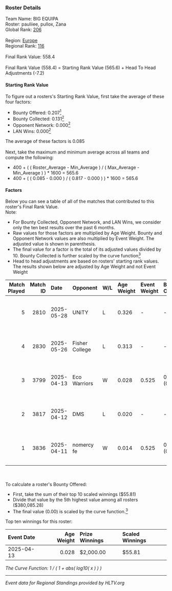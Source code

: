 ### Roster Details<br />
Team Name: BIG EQUIPA<br />
Roster: pauliiee, pullox, Zana<br />
Global Rank: [206](../../standings_global_2025_10_06.md)<br />
<br />
Region: [Europe]( ../../standings_europe_2025_10_06.md)<br />
Regional Rank: [116]( ../../standings_europe_2025_10_06.md)<br />
<br />
Final Rank Value:  558.4<br />
<br />
Final Rank Value (558.4) = Starting Rank Value (565.6) + Head To Head Adjustments (-7.2)<br />

#### Starting Rank Value<br />
To figure out a rosters's Starting Rank Value, first take the average of these four factors:<br />
- Bounty Offered: 0.207[<sup>1</sup>](#table2)
- Bounty Collected: 0.131[<sup>2</sup>](#table1)
- Opponent Network: 0.000[<sup>2</sup>](#table1)
- LAN Wins: 0.000[<sup>2</sup>](#table1)

The average of these factors is 0.085<br />
<br />
Next, take the maximum and minimum average across all teams and compute the following:<br />
- 400 + ( ( Roster_Average - Min_Average ) / ( Max_Average - Min_Average ) ) * 1600 = 565.6
- 400 + ( ( 0.085 - 0.000 ) / ( 0.817 - 0.000 ) ) * 1600 = 565.6


#### Factors<br />
Below you can see a table of all of the matches that contributed to this roster's Final Rank Value.<br />
Note:<br />

- For Bounty Collected, Opponent Network, and LAN Wins, we consider only the ten best results over the past 6 months.
- Raw values for those factors are multiplied by Age Weight. Bounty and Opponent Network values are also multiplied by Event Weight. The adjusted value is shown in parenthesis.
- The final value for a factor is the total of its adjusted values divided by 10. Bounty Collected is further scaled by the curve function[<sup>3</sup>](#curveFunction)
- Head to head adjustments are based on rosters' starting rank values. The results shown below are adjusted by Age Weight and not Event Weight
<span id="table1"></span><br />


| Match Played | Match ID | Date       | Opponent       | W/L | Age Weight | Event Weight | Bounty Collected | Opponent Network | LAN Wins  | H2H Adj. | Roster                                  |
| -: | -: | :- | :- | :- | :- | :- | :- | :- | :- | -: | :- |
|            5 |     2810 | 2025-05-28 | UNiTY          | L   | 0.326      | -            | -                | -                | -         |    -2.96 | Hanka, Hikomi, pauliiee, pullox, Zana   |
|            4 |     2830 | 2025-05-26 | Fisher College | L   | 0.313      | -            | -                | -                | -         |    -4.60 | Angelka, Hikomi, pauliiee, pullox, Zana |
|            3 |     3799 | 2025-04-13 | Eco Warriors   | W   | 0.028      | 0.525        | 0.000 (0.000)    | 0.001 (0.000)    | 0 (0.000) |     0.46 | Hanka, JennyR, pauliiee, pullox, Zana   |
|            2 |     3817 | 2025-04-12 | DMS            | L   | 0.020      | -            | -                | -                | -         |    -0.28 | Hanka, JennyR, pauliiee, pullox, Zana   |
|            1 |     3836 | 2025-04-11 | nomercy fe     | W   | 0.014      | 0.525        | 0.000 (0.000)    | 0.000 (0.000)    | 0 (0.000) |     0.18 | Hanka, JennyR, pauliiee, pullox, Zana   |

<br />
<span id="table2"></span><br />
To calculate a roster's Bounty Offered:<br />

- First, take the sum of their top 10 scaled winnings ($55.81)
- Divide that value by the 5th highest value among all rosters ($380,085.28)
- The final value (0.00) is scaled by the curve function.[<sup>3</sup>](#curveFunction)

Top ten winnings for this roster:<br />

| Event Date | Age Weight | Prize Winnings | Scaled Winnings |
| :- | -: | :- | :- |
| 2025-04-13 |      0.028 | $2,000.00      | $55.81          |


<span id="curveFunction"></span>_The Curve Function: 1 / ( 1 + abs( log10( x ) ) )_<br />

---
_Event data for Regional Standings provided by HLTV.org_<br />
